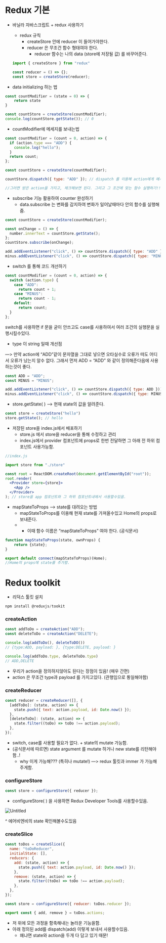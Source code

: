 # Redux 기본

- 바닐라 자바스크립트 + redux 사용하기
    - redux 규칙
        - createStore 안에 reducer 이 들어가야한다.
        - reducer 은 무조건 함수 형태여야 한다.
            - reducer 함수는 나의 data (store에 저장될 값) 를 바꾸어준다.
    
    ```jsx
    import { createStore } from "redux"
    
    const reducer = () => {};
    const store = createStore(reducer);
    ```
    

- data initializing 하는 법

```jsx
const countModifier = (state = 0) => {
	return state
}

const countStore = createStore(countModifier);
console.log(countStore.getState()); // 0 
```

- countModifier에 메세지를 보내는법

```jsx
const countModifier = (count = 0, action) => {
  if (action.type === "ADD") {
    console.log("hello");
  } 
  return count;
};

const countStore = createStore(countModifier); 

countStore.dispatch({ type: "ADD" }); // dispatch 를 이용해 action에게 메시지를 보낸다.

//그러면 받은 action을 가지고, 체크해보면 된다. 그리고 그 조건에 맞는 함수 실행하기!!  
```

- subscribe 기능 활용하여 counter 완성하기
    - data.subscribe 는 변화를 감지하여 변화가 일어날때마다 안의 함수를 실행해줌.

```jsx
const countStore = createStore(countModifier);

const onChange = () => {
  number.innerText = countStore.getState();
};
countStore.subscribe(onChange);

add.addEventListener("click", () => countStore.dispatch({ type: "ADD" }));
minus.addEventListener("click", () => countStore.dispatch({ type: "MINUS" }));
```

- switch 를 통해 코드 개선하기

```jsx
const countModifier = (count = 0, action) => {
  switch (action.type) {
    case "ADD":
      return count + 1;
    case "MINUS":
      return count - 1;
    default:
      return count;
  }
};
```

switch를 사용하면 if 문을 굳이 안쓰고도 case를 사용하여서 여러 조건의 실행문을 실행시킬수있다. 

- type 이 string 일때 개선점

—> 만약 action에 “ADD”같이 문자열을 그대로 넣으면 오타실수로 오류가 떠도 어디서 오류가 났는지 알수 없다. 그래서 먼저 ADD = “ADD” 와 같이 정의해준다음에 사용하는것이 좋다. 

```jsx
const ADD = "ADD";
const MINUS = "MINUS";

add.addEventListener("click", () => countStore.dispatch({ type: ADD }));
minus.addEventListener("click", () => countStore.dispatch({ type: MINUS }));
```

- store.getState( )  —> 현재 state의 값을 알려준다.

```jsx
const store = createStore("hello")
store.getState(); // hello
```

- 저장된 store을 index.js에서 배포하기
    - store.js 에서 store을 reducer을 통해 수정하고 관리
    - index.js에서 provider 컴포넌트에 props로 한번 전달하면 그 아래 전 하위 컴포넌트 사용가능함.

```jsx
//index.js

import store from "./store"

const root = ReactDOM.createRoot(document.getElementById("root"));
root.render(
  <Provider store={store}>
    <App />
  </Provider>
); // store을 app 컴포넌트와 그 하위 컴포넌트내에서 사용할수있음.
```

- mapStateToProps —> state를 대려오는 방법
    - mapStateToProps를 이용해 현재 state를 가져올수있고 Home의 props로 보내준다.
    - * 이때 함수 이름은 “mapStateToProps” 여야 한다. (공식문서)

```jsx
function mapStateToProps(state, ownProps) {
	return {state};
}

export default connect(mapStateToProps)(Home); 
//Home의 props에 state를 추가함.
```


# Redux toolkit

- 리덕스 툴킷 설치

```jsx
npm install @reduxjs/tookit
```

### createAction

```jsx
const addToDo = createAction("ADD");
const deleteToDo = createAction("DELETE");

console.log(addToDo(), deleteToDO()) 
// {type:ADD, payload: }, {type:DELETE, payload: }

console.log(addToDo.type, deleteToDo.type)
// ADD,DELETE
```

- 우리가 action을 정의하지않아도 된다는 장점이 있음! (매우 간편)
- action 은 무조건 type과 payload 를 가지고있다. (관행임으로 통일해야함)

### createReducer

```jsx
const reducer = createReducer([], {
  [addToDo]: (state, action) => {
    state.push({ text: action.payload, id: Date.now() });
  },
  [deleteToDo]: (state, action) => {
    state.filter((toDo) => toDo !== action.payload);
  },
});
```

- switch, case를 사용할 필요가 없다. + state의 mutate 가능함.
- (공식문서에 따르면) state argument 를 mutate 하거나 new state를 리턴해야함..!
    - why 이게 가능해??? (특히나 mutate!) 
    —> redux 툴킷과 immer 가 가능해주게함.

### configureStore

```jsx
const store = configureStore({ reducer });
```

- configureStore( ) 을 사용하면 Redux Developer Tools를 사용할수있음.

![Untitled](Untitled.png)

^ 에어비엔비의 state 확인해볼수도있음

### createSlice

```jsx
const toDos = createSlice({
  name: "toDoReducer",
  initialState: [],
  reducers: {
    add: (state, action) => {
      state.push({ text: action.payload, id: Date.now() });
    },
    remove: (state, action) => {
      state.filter((toDo) => toDo !== action.payload);
    },
  },
});

const store = configureStore({ reducer: toDos.reducer });

export const { add, remove } = toDos.actions;
```

- 저 위에 모든 과정을 함축해내는 놀라운 기능을함.
- 아래 정의된 add를 dispatch(add) 이렇게 보내서 사용할수있음.
    - 왜냐면 state와 action을 두개 다 담고 있기 때문!